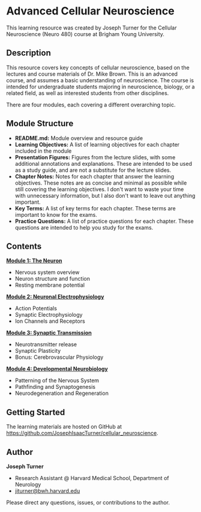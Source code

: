 # Advanced Cellular Neuroscience

This learning resource was created by Joseph Turner for the Cellular Neuroscience (Neuro 480) course at Brigham Young University. 

## Description 

This resource covers key concepts of cellular neuroscience, based on the lectures and course materials of Dr. Mike Brown. This is an advanced course, and assumes a basic understanding of neuroscience. The course is intended for undergraduate students majoring in neuroscience, biology, or a related field, as well as interested students from other disciplines. 

There are four modules, each covering a different overarching topic. 

## Module Structure
- **README.md:** Module overview and resource guide
- **Learning Objectives:** A list of learning objectives for each chapter included in the module
- **Presentation Figures:** Figures from the lecture slides, with some additional annotations and explanations. These are intended to be used as a study guide, and are not a substitute for the lecture slides.
- **Chapter Notes:** Notes for each chapter that answer the learning objectives. These notes are as concise and minimal as possible while still covering the learning objectives. I don't want to waste your time with unnecessary information, but I also don't want to leave out anything important.
- **Key Terms:** A list of key terms for each chapter. These terms are important to know for the exams.
- **Practice Questions:** A list of practice questions for each chapter. These questions are intended to help you study for the exams. 

## Contents
[**Module 1: The Neuron**](./1_The_Neuron/1_README.md)

- Nervous system overview
- Neuron structure and function
- Resting membrane potential

[**Module 2: Neuronal Electrophysiology**](./2_Neuronal_Electrophysiology/2_README.md)

- Action Potentials
- Synaptic Electrophysiology
- Ion Channels and Receptors

[**Module 3: Synaptic Transmission**](./3_Synaptic_Transmission/3_README.md)

- Neurotransmitter release
- Synaptic Plasticity
- Bonus: Cerebrovascular Physiology

[**Module 4: Developmental Neurobiology**](./4_Developmental_Neurobiology/4_README.md)

- Patterning of the Nervous System
- Pathfinding and Synaptogenesis
- Neurodegeneration and Regeneration

## Getting Started  

The learning materials are hosted on GitHub at https://github.com/JosephIsaacTurner/cellular_neuroscience.

## Author  

**Joseph Turner**

- Research Assistant @ Harvard Medical School, Department of Neurology
- jiturner@bwh.harvard.edu

Please direct any questions, issues, or contributions to the author.  
